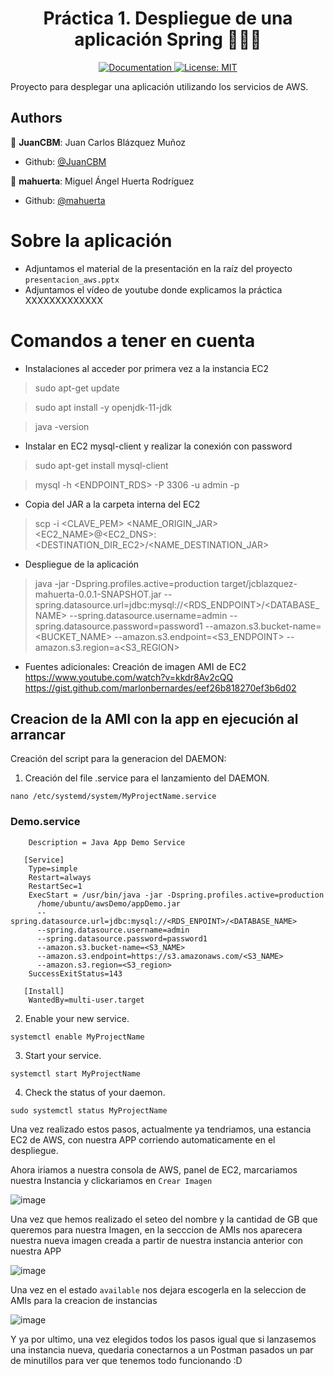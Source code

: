 <h1 align="center">Práctica 1. Despliegue de una aplicación Spring 👨🏻‍💻 </h1>

<p align="center">
  <a href="/docs" target="_blank">
    <img alt="Documentation" src="https://img.shields.io/badge/documentation-yes-brightgreen.svg" />
  </a>
  <a href="#" target="_blank">
    <img alt="License: MIT" src="https://img.shields.io/badge/License-MIT-yellow.svg" />
  </a>
</p>

Proyecto para desplegar una aplicación utilizando los servicios de AWS.

## Authors

👤 **JuanCBM**: Juan Carlos Blázquez Muñoz

* Github: [@JuanCBM](https://github.com/JuanCBM)

👤 **mahuerta**: Miguel Ángel Huerta Rodríguez

* Github: [@mahuerta](https://github.com/mahuerta)

# Sobre la aplicación
- Adjuntamos el material de la presentación en la raíz del proyecto `presentacion_aws.pptx`
- Adjuntamos el vídeo de youtube donde explicamos la práctica XXXXXXXXXXXXX

# Comandos a tener en cuenta
- Instalaciones al acceder por primera vez a la instancia EC2
> sudo apt-get update

> sudo apt install -y openjdk-11-jdk

> java -version
- Instalar en EC2 mysql-client y realizar la conexión con password
> sudo apt-get install mysql-client

> mysql -h <ENDPOINT_RDS> -P 3306 -u admin -p

- Copia del JAR a la carpeta interna del EC2 
> scp -i <CLAVE_PEM> <NAME_ORIGIN_JAR> <EC2_NAME>@<EC2_DNS>:<DESTINATION_DIR_EC2>/<NAME_DESTINATION_JAR>

- Despliegue de la aplicación
> java -jar -Dspring.profiles.active=production target/jcblazquez-mahuerta-0.0.1-SNAPSHOT.jar --spring.datasource.url=jdbc:mysql://<RDS_ENDPOINT>/<DATABASE_NAME> --spring.datasource.username=admin --spring.datasource.password=password1 --amazon.s3.bucket-name=<BUCKET_NAME> --amazon.s3.endpoint=<S3_ENDPOINT> --amazon.s3.region=a<S3_REGION>

- Fuentes adicionales: Creación de imagen AMI de EC2
https://www.youtube.com/watch?v=kkdr8Av2cQQ
https://gist.github.com/marlonbernardes/eef26b818270ef3b6d02



## Creacion de la AMI con la app en ejecución al arrancar
Creación del script para la generacion del DAEMON:

1) Creación del file .service para el lanzamiento del DAEMON.

```nano /etc/systemd/system/MyProjectName.service```

### Demo.service
```[Unit]
    Description = Java App Demo Service

   [Service]
    Type=simple
    Restart=always
    RestartSec=1
    ExecStart = /usr/bin/java -jar -Dspring.profiles.active=production
      /home/ubuntu/awsDemo/appDemo.jar 
      --spring.datasource.url=jdbc:mysql://<RDS_ENPOINT>/<DATABASE_NAME> 
      --spring.datasource.username=admin 
      --spring.datasource.password=password1 
      --amazon.s3.bucket-name=<S3_NAME> 
      --amazon.s3.endpoint=https://s3.amazonaws.com/<S3_NAME> 
      --amazon.s3.region=<S3_region>
    SuccessExitStatus=143

   [Install]
    WantedBy=multi-user.target
```
2) Enable your new service.

```systemctl enable MyProjectName```

3) Start your service.

```systemctl start MyProjectName```

4) Check the status of your daemon.

```sudo systemctl status MyProjectName```

Una vez realizado estos pasos, actualmente ya tendriamos, 
una estancia EC2 de AWS,  con nuestra APP corriendo automaticamente en el despliegue.

Ahora iriamos a nuestra consola de AWS, panel de EC2, marcariamos nuestra Instancia y clickariamos en `Crear Imagen`

![image](https://user-images.githubusercontent.com/22147932/110395807-237c3580-806f-11eb-87b0-38057d0b0c9c.png)

Una vez que hemos realizado el seteo del nombre y la cantidad de GB que queremos para nuestra Imagen, en la secccion de AMIs nos aparecera nuestra nueva imagen creada a partir de nuestra instancia anterior con nuestra APP

![image](https://user-images.githubusercontent.com/22147932/110396062-9a193300-806f-11eb-8a5b-479ca1029001.png)

Una vez en el estado `available` nos dejara escogerla en la seleccion de AMIs para la creacion de instancias

![image](https://user-images.githubusercontent.com/22147932/110396180-d64c9380-806f-11eb-80be-f0c7058cba21.png)

Y ya por ultimo, una vez elegidos todos los pasos igual que si lanzasemos una instancia nueva, quedaria conectarnos a un Postman pasados un par de minutillos para ver que tenemos todo funcionando :D
